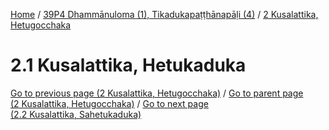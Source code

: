 
[Home](/) / [39P4 Dhammānuloma (1), Tikadukapaṭṭhānapāḷi (4)](../../39P4.md) / [2 Kusalattika, Hetugocchaka](../2.md)

# 2.1 Kusalattika, Hetukaduka

[Go to previous page (2 Kusalattika, Hetugocchaka)](../2.md) / [Go to parent page (2 Kusalattika, Hetugocchaka)](../2.md) / [Go to next page (2.2 Kusalattika, Sahetukaduka)](2.2.md)


